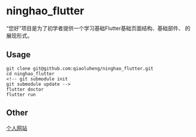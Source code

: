 # ninghao_flutter

“您好”项目是为了初学者提供一个学习基础Flutter基础页面结构、基础部件、 的展现形式。

## Usage

```
git clone git@github.com:qiaoluheng/ninghao_flutter.git
cd ninghao_flutter
<!-- git submodule init
git submodule update -->
flutter doctor
flutter run
```

## Other
[个人网站](http://www.yiyuhengxin.com/)
